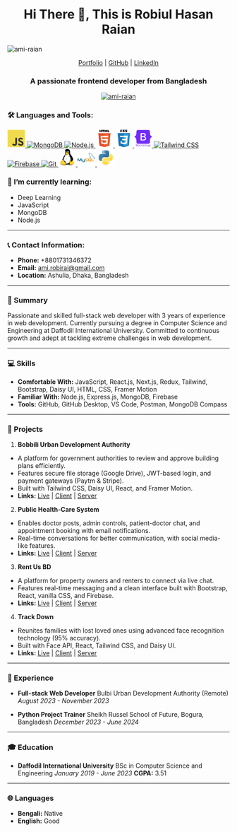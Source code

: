 <h1 align="center">Hi There 👋, This is Robiul Hasan Raian</h1>


<p align="left">
    <img src="https://komarev.com/ghpvc/?username=ami-raian&label=Profile%20views&color=0e75b6&style=flat"
        alt="ami-raian" />
</p>
<p align="center">
    <a href="https://ami-raian.netlify.app/" target="_blank">Portfolio</a> |
    <a href="https://github.com/ami-raian" target="_blank">GitHub</a> |
    <a href="https://www.linkedin.com/in/robiul-hasan-raian/" target="_blank">LinkedIn</a>
</p>

<h3 align="center">A passionate frontend developer from Bangladesh</h3>

<p align="center">
    <a href="https://github.com/ryo-ma/github-profile-trophy">
        <img src="https://github-profile-trophy.vercel.app/?username=ami-raian" alt="ami-raian" />
    </a>
</p>

### 🛠️ Languages and Tools:
<p align="left">
    <a href="https://developer.mozilla.org/en-US/docs/Web/JavaScript" target="_blank" rel="noreferrer">
        <img src="https://raw.githubusercontent.com/devicons/devicon/master/icons/javascript/javascript-original.svg"
            alt="JavaScript" width="40" height="40" />
    </a>
    <a href="https://www.mongodb.com/" target="_blank" rel="noreferrer">
        <img src="https://upload.wikimedia.org/wikipedia/commons/thumb/9/93/MongoDB_Logo.svg/2560px-MongoDB_Logo.svg.png"
            alt="MongoDB" width="40" height="40" />
    </a>
    <a href="https://nodejs.org/en" target="_blank" rel="noreferrer">
        <img src="https://upload.wikimedia.org/wikipedia/commons/d/d9/Node.js_logo.svg" alt="Node.js" width="40"
            height="40" />
    </a>
    <a href="https://www.w3.org/html/" target="_blank" rel="noreferrer">
        <img src="https://raw.githubusercontent.com/devicons/devicon/master/icons/html5/html5-original-wordmark.svg"
            alt="HTML5" width="40" height="40" />
    </a>
    <a href="https://www.w3schools.com/css/" target="_blank" rel="noreferrer">
        <img src="https://raw.githubusercontent.com/devicons/devicon/master/icons/css3/css3-original-wordmark.svg"
            alt="CSS3" width="40" height="40" />
    </a>
    <a href="https://getbootstrap.com" target="_blank" rel="noreferrer">
        <img src="https://raw.githubusercontent.com/devicons/devicon/master/icons/bootstrap/bootstrap-plain-wordmark.svg"
            alt="Bootstrap" width="40" height="40" />
    </a>
    <a href="https://tailwindcss.com/" target="_blank" rel="noreferrer">
        <img src="https://upload.wikimedia.org/wikipedia/commons/d/d5/Tailwind_CSS_Logo.svg" alt="Tailwind CSS"
            width="40" height="40" />
    </a>
    <a href="https://firebase.google.com/" target="_blank" rel="noreferrer">
        <img src="https://www.vectorlogo.zone/logos/firebase/firebase-icon.svg" alt="Firebase" width="40" height="40" />
    </a>
    <a href="https://git-scm.com/" target="_blank" rel="noreferrer">
        <img src="https://www.vectorlogo.zone/logos/git-scm/git-scm-icon.svg" alt="Git" width="40" height="40" />
    </a>
    <a href="https://www.linux.org/" target="_blank" rel="noreferrer">
        <img src="https://raw.githubusercontent.com/devicons/devicon/master/icons/linux/linux-original.svg" alt="Linux"
            width="40" height="40" />
    </a>
    <a href="https://www.mysql.com/" target="_blank" rel="noreferrer">
        <img src="https://raw.githubusercontent.com/devicons/devicon/master/icons/mysql/mysql-original-wordmark.svg"
            alt="MySQL" width="40" height="40" />
    </a>
    <a href="https://www.python.org" target="_blank" rel="noreferrer">
        <img src="https://raw.githubusercontent.com/devicons/devicon/master/icons/python/python-original.svg"
            alt="Python" width="40" height="40" />
    </a>
</p>

### 🌱 I’m currently learning:
- Deep Learning
- JavaScript
- MongoDB
- Node.js

---

### 📞 Contact Information:
- **Phone:** +8801731346372
- **Email:** [ami.robirai@gmail.com](mailto:ami.robirai@gmail.com)
- **Location:** Ashulia, Dhaka, Bangladesh

---

### 📝 Summary
Passionate and skilled full-stack web developer with 3 years of experience in web development. Currently pursuing a
degree in Computer Science and Engineering at Daffodil International University. Committed to continuous growth and
adept at tackling extreme challenges in web development.

---

### 💻 Skills
- **Comfortable With:** JavaScript, React.js, Next.js, Redux, Tailwind, Bootstrap, Daisy UI, HTML, CSS, Framer Motion
- **Familiar With:** Node.js, Express.js, MongoDB, Firebase
- **Tools:** GitHub, GitHub Desktop, VS Code, Postman, MongoDB Compass

---

### 🌟 Projects
1. **Bobbili Urban Development Authority**
- A platform for government authorities to review and approve building plans efficiently.
- Features secure file storage (Google Drive), JWT-based login, and payment gateways (Paytm & Stripe).
- Built with Tailwind CSS, Daisy UI, React, and Framer Motion.
- **Links:** [Live](https://bobbili-urban-development-authority.netlify.app/) |
[Client](https://github.com/ami-raian/Bobbili-urban-development-authority-client.git) |
[Server](https://github.com/ami-raian/Bobbili-urban-development-authority-server.git)

2. **Public Health-Care System**
- Enables doctor posts, admin controls, patient-doctor chat, and appointment booking with email notifications.
- Real-time conversations for better communication, with social media-like features.
- **Links:** [Live](https://public-healthcare.vercel.app/) | [Client](https://github.com/ami-raian/docApp_client) |
[Server](https://github.com/ami-raian/docApp_server)

3. **Rent Us BD**
- A platform for property owners and renters to connect via live chat.
- Features real-time messaging and a clean interface built with Bootstrap, React, vanilla CSS, and Firebase.
- **Links:** [Live](https://rentusbd.web.app/) | [Client](https://github.com/ami-raian/rentUsBd-client) |
[Server](https://github.com/ami-raian/rentUsBd-server)

4. **Track Down**
- Reunites families with lost loved ones using advanced face recognition technology (95% accuracy).
- Built with Face API, React, Tailwind CSS, and Daisy UI.
- **Links:** [Live](https://track-down-da01d.web.app/) | [Client](https://github.com/ami-raian/Track-Down) |
[Server](https://github.com/ami-raian/Track-Down-Server)

---

### 🏢 Experience
- **Full-stack Web Developer**
Bulbi Urban Development Authority (Remote)
*August 2023 - November 2023*

- **Python Project Trainer**
Sheikh Russel School of Future, Bogura, Bangladesh
*December 2023 - June 2024*

---

### 🎓 Education
- **Daffodil International University**
BSc in Computer Science and Engineering
*January 2019 - June 2023*
**CGPA:** 3.51

---

### 🌐 Languages
- **Bengali:** Native
- **English:** Good
